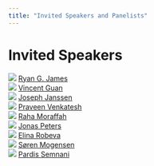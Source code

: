 ```yaml
---
title: "Invited Speakers and Panelists"
---
```


# Invited Speakers

<div class="list-of-people">
    <div class="person">
        <td><img src="/chandler.png"></td>
        <td><a href="http://chandlersquires.com/">Ryan G. James</a></td>
    </div>
    <div class="person">
        <td><img src="/Vince.png"></td>
        <td><a href="https://www.linkedin.com/in/vincent-guan-9a3583161/?originalSubdomain=ca">Vincent Guan</a></td>
    </div>
    <div class="person">
        <img src="/joe.jpg">
        <a href="https://hydroml.github.io/">Joseph Janssen</a>
    </div>
    <div class="person">
        <td><img src="/gemma.jpg"></td>
        <td><a href="https://www.gemma-moran.com/">Praveen Venkatesh</a></td>
    </div>
    <div class="person">
        <img src="/julius.jpg">
        <a href="https://sites.google.com/view/julius-von-kuegelgen/home">Raha Moraffah</a>
    </div>
    <div class="person">
        <td><img src="/xinwei.png"></td>
        <td><a href="https://xinweishen.netlify.app/">Jonas Peters</a></td>
    </div>
    <div class="person">
        <td><img src="/elina.png"></td>
        <td><a href="https://personal.math.ubc.ca/~erobeva/index.html">Elina Robeva</a></td>
    </div>
    <div class="person">
        <td><img src="/xinwei.png"></td>
        <td><a href="https://xinweishen.netlify.app/">Søren Mogensen</a></td>
    </div>
    <div class="person">
        <td><img src="/pardis.png"></td>
        <td><a href="https://sites.google.com/view/pardissemnani/home">Pardis Semnani</a></td>
    </div>
</div>


